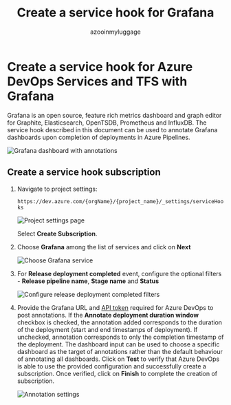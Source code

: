 ﻿---
ms.technology: devops-collab
ms.topic: conceptual
title: Create a service hook for Grafana
description: Annotate Grafana dashboards upon completion of deployments in Azure Pipelines
ms.assetid: d588f4a0-8081-4684-b87e-64d3140b8b1c
ms.manager: atulmal
monikerRange: "azure-devops"
ms.author: atulmal
author: azooinmyluggage
ms.date: 03/24/2019
---

# Create a service hook for Azure DevOps Services and TFS with Grafana

Grafana is an open source, feature rich metrics dashboard and graph editor for Graphite, Elasticsearch, OpenTSDB, Prometheus and InfluxDB. The service hook described in this document can be used to annotate Grafana dashboards upon completion of deployments in Azure Pipelines.

![Grafana dashboard with annotations](./media/grafana/dashboard-with-annotations.png)

## Create a service hook subscription

1. Navigate to project settings:

   `https://dev.azure.com/{orgName}/{project_name}/_settings/serviceHooks`

   ![Project settings page](./media/add-devops-service-hook.png)

   Select **Create Subscription**.

2. Choose **Grafana** among the list of services and click on **Next**

   ![Choose Grafana service](./media/grafana/choose-grafana.png)

3. For **Release deployment completed** event, configure the optional filters - **Release pipeline name**, **Stage name** and **Status**

   ![Configure release deployment completed filters](./media/grafana/deployment-completed-filters.png)

4. Provide the Grafana URL and [API token](https://go.microsoft.com/fwlink/?linkid=2085301) required for Azure DevOps to post annotations. If the **Annotate deployment duration window** checkbox is checked, the annotation added corresponds to the duration of the deployment (start and end timestamps of deployment). If unchecked, annotation corresponds to only the completion timestamp of the deployment. The dashboard input can be used to choose a specific dashboard as the target of annotations rather than the default behaviour of annotating all dashboards. Click on **Test** to verify that Azure DevOps is able to use the provided configuration and successfully create a subscription. Once verified, click on **Finish** to complete the creation of subscription.

   ![Annotation settings](./media/grafana/annotation-settings.png)
